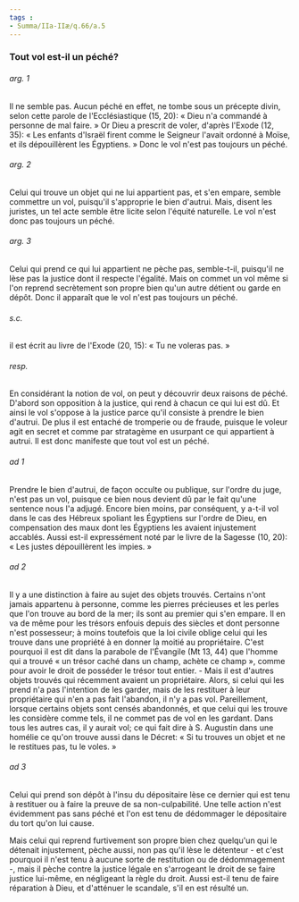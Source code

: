 ```yaml
---
tags : 
- Summa/IIa-IIæ/q.66/a.5
---
```


### Tout vol est-il un péché?

###### arg. 1
Il ne semble pas. Aucun péché en effet, ne tombe sous un précepte divin, selon cette parole de l'Ecclésiastique (15, 20): « Dieu n'a commandé à personne de mal faire. » Or Dieu a prescrit de voler, d'après l'Exode (12, 35): « Les enfants d'Israël firent comme le Seigneur l'avait ordonné à Moïse, et ils dépouillèrent les Égyptiens. » Donc le vol n'est pas toujours un péché. 

###### arg. 2
Celui qui trouve un objet qui ne lui appartient pas, et s'en empare, semble commettre un vol, puisqu'il s'approprie le bien d'autrui. Mais, disent les juristes, un tel acte semble être licite selon l'équité naturelle. Le vol n'est donc pas toujours un péché. 

###### arg. 3
Celui qui prend ce qui lui appartient ne pèche pas, semble-t-il, puisqu'il ne lèse pas la justice dont il respecte l'égalité. Mais on commet un vol même si l'on reprend secrètement son propre bien qu'un autre détient ou garde en dépôt. Donc il apparaît que le vol n'est pas toujours un péché. 

###### s.c.
il est écrit au livre de l'Exode (20, 15): « Tu ne voleras pas. » 

###### resp.
En considérant la notion de vol, on peut y découvrir deux raisons de péché. D'abord son opposition à la justice, qui rend à chacun ce qui lui est dû. Et ainsi le vol s'oppose à la justice parce qu'il consiste à prendre le bien d'autrui. De plus il est entaché de tromperie ou de fraude, puisque le voleur agit en secret et comme par stratagème en usurpant ce qui appartient à autrui. Il est donc manifeste que tout vol est un péché. 

###### ad 1
Prendre le bien d'autrui, de façon occulte ou publique, sur l'ordre du juge, n'est pas un vol, puisque ce bien nous devient dû par le fait qu'une sentence nous l'a adjugé. Encore bien moins, par conséquent, y a-t-il vol dans le cas des Hébreux spoliant les Égyptiens sur l'ordre de Dieu, en compensation des maux dont les Égyptiens les avaient injustement accablés. Aussi est-il expressément noté par le livre de la Sagesse (10, 20): « Les justes dépouillèrent les impies. » 

###### ad 2
Il y a une distinction à faire au sujet des objets trouvés. Certains n'ont jamais appartenu à personne, comme les pierres précieuses et les perles que l'on trouve au bord de la mer; ils sont au premier qui s'en empare. Il en va de même pour les trésors enfouis depuis des siècles et dont personne n'est possesseur; à moins toutefois que la loi civile oblige celui qui les trouve dans une propriété à en donner la moitié au propriétaire. C'est pourquoi il est dit dans la parabole de l'Évangile (Mt 13, 44) que l'homme qui a trouvé « un trésor caché dans un champ, achète ce champ », comme pour avoir le droit de posséder le trésor tout entier. - Mais il est d'autres objets trouvés qui récemment avaient un propriétaire. Alors, si celui qui les prend n'a pas l'intention de les garder, mais de les restituer à leur propriétaire qui n'en a pas fait l'abandon, il n'y a pas vol. Pareillement, lorsque certains objets sont censés abandonnés, et que celui qui les trouve les considère comme tels, il ne commet pas de vol en les gardant. Dans tous les autres cas, il y aurait vol; ce qui fait dire à S. Augustin dans une homélie ce qu'on trouve aussi dans le Décret: « Si tu trouves un objet et ne le restitues pas, tu le voles. » 

###### ad 3
Celui qui prend son dépôt à l'insu du dépositaire lèse ce dernier qui est tenu à restituer ou à faire la preuve de sa non-culpabilité. Une telle action n'est évidemment pas sans péché et l'on est tenu de dédommager le dépositaire du tort qu'on lui cause. 

Mais celui qui reprend furtivement son propre bien chez quelqu'un qui le détenait injustement, pèche aussi, non pas qu'il lèse le détenteur - et c'est pourquoi il n'est tenu à aucune sorte de restitution ou de dédommagement -, mais il pèche contre la justice légale en s'arrogeant le droit de se faire justice lui-même, en négligeant la règle du droit. Aussi est-il tenu de faire réparation à Dieu, et d'atténuer le scandale, s'il en est résulté un. 

